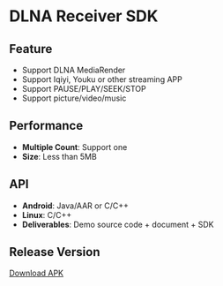 # DLNA Receiver SDK

## Feature

* Support DLNA MediaRender     
* Support Iqiyi, Youku or other streaming APP    
* Support PAUSE/PLAY/SEEK/STOP 
* Support picture/video/music             

## Performance

* **Multiple Count**: Support one           
* **Size**: Less than 5MB            

## API

* **Android**: Java/AAR or C/C++     
* **Linux**: C/C++  
* **Deliverables**: Demo source code + document + SDK      

## Release Version        

[Download APK](https://github.com/WirelessPresentation/WirelessDisplay/releases/download/latest/BJCastTV.apk)


